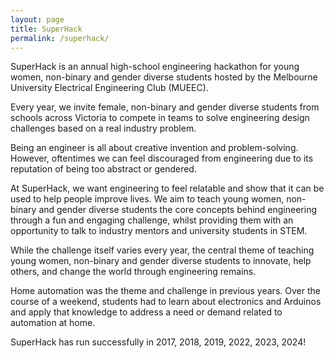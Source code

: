 ```yaml
---
layout: page
title: SuperHack
permalink: /superhack/
---
```


SuperHack is an annual high-school engineering hackathon for young women, non-binary and gender diverse students hosted by the Melbourne University Electrical Engineering Club (MUEEC).

Every year, we invite female, non-binary and gender diverse students from schools across Victoria to compete in teams to solve engineering design challenges based on a real industry problem.

Being an engineer is all about creative invention and problem-solving. However, oftentimes we can feel discouraged from engineering due to its reputation of being too abstract or gendered.

At SuperHack, we want engineering to feel relatable and show that it can be used to help people improve lives. We aim to teach young women, non-binary and gender diverse students the core concepts behind engineering through a fun and engaging challenge, whilst providing them with an opportunity to talk to industry mentors and university students in STEM.

While the challenge itself varies every year, the central theme of teaching young women, non-binary and gender diverse students to innovate, help others, and change the world through engineering remains. 

Home automation was the theme and challenge in previous years. Over the course of a weekend, students had to learn about electronics and Arduinos and apply that knowledge to address a need or demand related to automation at home.

SuperHack has run successfully in 2017, 2018, 2019, 2022, 2023, 2024! 